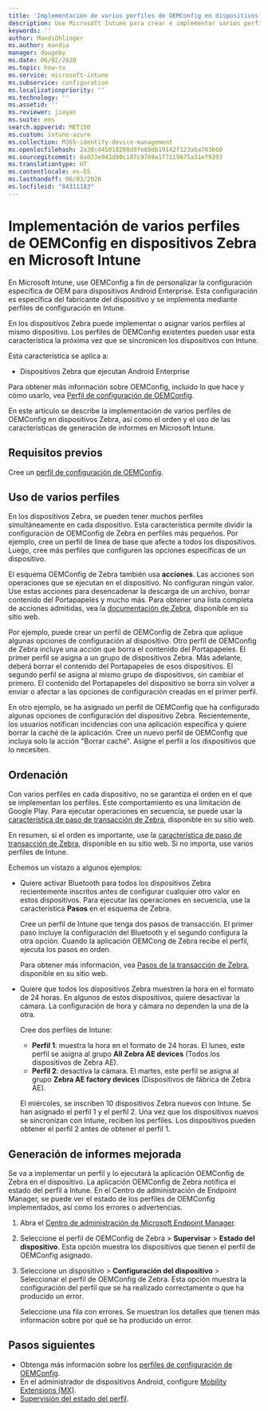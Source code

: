 ```yaml
---
title: 'Implementación de varios perfiles de OEMConfig en dispositivos Zebra mediante Microsoft Intune: Azure | Microsoft Docs'
description: Use Microsoft Intune para crear e implementar varios perfiles de configuración de dispositivos OEMConfig en dispositivos Zebra que ejecuten Android Enterprise. Use acciones y pasos de Zebra para ordenar los perfiles.
keywords: ''
author: MandiOhlinger
ms.author: mandia
manager: dougeby
ms.date: 06/02/2020
ms.topic: how-to
ms.service: microsoft-intune
ms.subservice: configuration
ms.localizationpriority: ''
ms.technology: ''
ms.assetid: ''
ms.reviewer: jieyan
ms.suite: ems
search.appverid: MET150
ms.custom: intune-azure
ms.collection: M365-identity-device-management
ms.openlocfilehash: 2a38c445018200d9fe80db19142f123aba783b60
ms.sourcegitcommit: 8a023e941d90c107c9769a1f7519875a31ef9393
ms.translationtype: HT
ms.contentlocale: es-ES
ms.lasthandoff: 06/03/2020
ms.locfileid: "84311183"
---
```

# <a name="deploy-multiple-oemconfig-profiles-to-zebra-devices-in-microsoft-intune"></a>Implementación de varios perfiles de OEMConfig en dispositivos Zebra en Microsoft Intune

En Microsoft Intune, use OEMConfig a fin de personalizar la configuración específica de OEM para dispositivos Android Enterprise. Esta configuración es específica del fabricante del dispositivo y se implementa mediante perfiles de configuración en Intune.

En los dispositivos Zebra puede implementar o asignar varios perfiles al mismo dispositivo. Los perfiles de OEMConfig existentes pueden usar esta característica la próxima vez que se sincronicen los dispositivos con Intune.

Esta característica se aplica a:

- Dispositivos Zebra que ejecutan Android Enterprise

Para obtener más información sobre OEMConfig, incluido lo que hace y cómo usarlo, vea [Perfil de configuración de OEMConfig](android-oem-configuration-overview.md).

En este artículo se describe la implementación de varios perfiles de OEMConfig en dispositivos Zebra, así como el orden y el uso de las características de generación de informes en Microsoft Intune.

## <a name="prerequisites"></a>Requisitos previos

Cree un [perfil de configuración de OEMConfig](android-oem-configuration-overview.md).

## <a name="use-multiple-profiles"></a>Uso de varios perfiles

En los dispositivos Zebra, se pueden tener muchos perfiles simultáneamente en cada dispositivo. Esta característica permite dividir la configuración de OEMConfig de Zebra en perfiles más pequeños. Por ejemplo, cree un perfil de línea de base que afecte a todos los dispositivos. Luego, cree más perfiles que configuren las opciones específicas de un dispositivo.

El esquema OEMConfig de Zebra también usa **acciones**. Las acciones son operaciones que se ejecutan en el dispositivo. No configuran ningún valor. Use estas acciones para desencadenar la descarga de un archivo, borrar contenido del Portapapeles y mucho más. Para obtener una lista completa de acciones admitidas, vea la [documentación de Zebra](https://techdocs.zebra.com/oemconfig/10-0/about/), disponible en su sitio web.

Por ejemplo, puede crear un perfil de OEMConfig de Zebra que aplique algunas opciones de configuración al dispositivo. Otro perfil de OEMConfig de Zebra incluye una acción que borra el contenido del Portapapeles. El primer perfil se asigna a un grupo de dispositivos Zebra. Más adelante, deberá borrar el contenido del Portapapeles de esos dispositivos. El segundo perfil se asigna al mismo grupo de dispositivos, sin cambiar el primero. El contenido del Portapapeles del dispositivo se borra sin volver a enviar o afectar a las opciones de configuración creadas en el primer perfil.

En otro ejemplo, se ha asignado un perfil de OEMConfig que ha configurado algunas opciones de configuración del dispositivo Zebra. Recientemente, los usuarios notifican incidencias con una aplicación específica y quiere borrar la caché de la aplicación. Cree un nuevo perfil de OEMConfig que incluya solo la acción "Borrar caché". Asigne el perfil a los dispositivos que lo necesiten.

## <a name="ordering"></a>Ordenación

Con varios perfiles en cada dispositivo, no se garantiza el orden en el que se implementan los perfiles. Este comportamiento es una limitación de Google Play. Para ejecutar operaciones en secuencia, se puede usar la [característica de paso de transacción de Zebra](https://techdocs.zebra.com/oemconfig/10-0/mc/), disponible en su sitio web. 

En resumen, si el orden es importante, use la [característica de paso de transacción de Zebra](https://techdocs.zebra.com/oemconfig/10-0/mc/), disponible en su sitio web. Si no importa, use varios perfiles de Intune. 

Echemos un vistazo a algunos ejemplos:

- Quiere activar Bluetooth para todos los dispositivos Zebra recientemente inscritos antes de configurar cualquier otro valor en estos dispositivos. Para ejecutar las operaciones en secuencia, use la característica **Pasos** en el esquema de Zebra.

  Cree un perfil de Intune que tenga dos pasos de transacción. El primer paso incluye la configuración del Bluetooth y el segundo configura la otra opción. Cuando la aplicación OEMCong de Zebra recibe el perfil, ejecuta los pasos en orden.

  Para obtener más información, vea [Pasos de la transacción de Zebra](https://techdocs.zebra.com/oemconfig/10-0/mc/), disponible en su sitio web.

- Quiere que todos los dispositivos Zebra muestren la hora en el formato de 24 horas. En algunos de estos dispositivos, quiere desactivar la cámara. La configuración de hora y cámara no dependen la una de la otra.

  Cree dos perfiles de Intune:

  - **Perfil 1**: muestra la hora en el formato de 24 horas. El lunes, este perfil se asigna al grupo **All Zebra AE devices** (Todos los dispositivos de Zebra AE).
  - **Perfil 2**: desactiva la cámara. El martes, este perfil se asigna al grupo **Zebra AE factory devices** (Dispositivos de fábrica de Zebra AE).

  El miércoles, se inscriben 10 dispositivos Zebra nuevos con Intune. Se han asignado el perfil 1 y el perfil 2. Una vez que los dispositivos nuevos se sincronizan con Intune, reciben los perfiles. Los dispositivos pueden obtener el perfil 2 antes de obtener el perfil 1.

## <a name="enhanced-reporting"></a>Generación de informes mejorada

Se va a implementar un perfil y lo ejecutará la aplicación OEMConfig de Zebra en el dispositivo. La aplicación OEMConfig de Zebra notifica el estado del perfil a Intune. En el Centro de administración de Endpoint Manager, se puede ver el estado de los perfiles de OEMConfig implementados, así como los errores o advertencias.

1. Abra el [Centro de administración de Microsoft Endpoint Manager](https://go.microsoft.com/fwlink/?linkid=2109431).
2. Seleccione el perfil de OEMConfig de Zebra > **Supervisar** > **Estado del dispositivo**. Esta opción muestra los dispositivos que tienen el perfil de OEMConfig asignado.
3. Seleccione un dispositivo > **Configuración del dispositivo** > Seleccionar el perfil de OEMConfig de Zebra. Esta opción muestra la configuración del perfil que se ha realizado correctamente o que ha producido un error.

    Seleccione una fila con errores. Se muestran los detalles que tienen más información sobre por qué se ha producido un error.

## <a name="next-steps"></a>Pasos siguientes

- Obtenga más información sobre los [perfiles de configuración de OEMConfig](android-oem-configuration-overview.md).
- En el administrador de dispositivos Android, configure [Mobility Extensions (MX)](android-zebra-mx-overview.md).
- [Supervisión del estado del perfil](device-profile-monitor.md).

